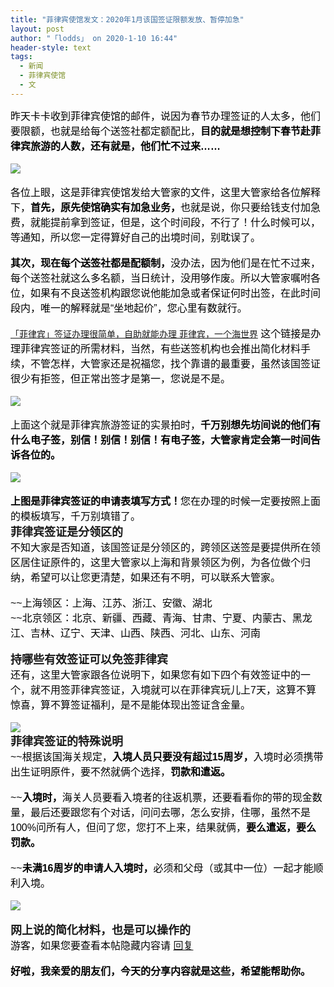 ```yaml
---
title: "菲律宾使馆发文：2020年1月该国签证限额发放、暂停加急"
layout: post
author: "「lodds」 on 2020-1-10 16:44"
header-style: text
tags:
  - 新闻
  - 菲律宾使馆
  - 文
---
```


<head>
 <script type="text/javascript">replyreload += ',' + 5949613;</script> 
</head>
<body>
 <div align="left"> 
  <font style="color:rgb(0, 0, 0)"><font face="sans-serif"><font style="font-size:16px">昨天卡卡收到菲律宾使馆的邮件，说因为春节办理签证的人太多，他们要限额，也就是给每个送签社都定额配比，<strong>目的就是想控制下春节赴菲律宾旅游的人数，还有就是，他们忙不过来……</strong></font></font></font> 
 </div>
 <br> 
 <div align="left"> 
  <font style="color:rgb(0, 0, 0)"><font face="sans-serif"><font style="font-size:16px"><img src="https://www.bcquan.com/storage/creation/23642/20200109/aavTsanWQ8CEGJKXdEjtaUPZOnZd2fkmssSpy7eJ.jpeg" onload="thumbImg(this)"></font></font></font> 
 </div>
 <br> 
 <div align="left"> 
  <font style="color:rgb(0, 0, 0)"><font face="sans-serif"><font style="font-size:16px">各位上眼，这是菲律宾使馆发给大管家的文件，这里大管家给各位解释下，<strong>首先，原先使馆确实有加急业务，</strong>也就是说，你只要给钱支付加急费，就能提前拿到签证，但是，这个时间段，不行了！什么时候可以，等通知，所以您一定得算好自己的出境时间，别耽误了。</font></font></font> 
 </div>
 <br> 
 <div align="left"> 
  <font style="color:rgb(0, 0, 0)"><font face="sans-serif"><font style="font-size:16px"><strong>其次，现在每个送签社都是配额制，</strong>没办法，因为他们是在忙不过来，每个送签社就这么多名额，当日统计，没用够作废。所以大管家嘱咐各位，如果有不良送签机构跟您说他能加急或者保证何时出签，在此时间段内，唯一的解释就是“坐地起价”，您心里有数就行。</font></font></font> 
 </div>
 <br> 
 <div align="left"> 
  <font style="color:rgb(0, 0, 0)"><font face="sans-serif"><font style="font-size:16px"><font face="Tahoma, Helvetica, SimSun, sans-serif"><font style="font-size:14px"><a href="https://www.bcquan.com/flash/flashpage/71068" target="_blank">「菲律宾」签证办理很简单，自助就能办理 菲律宾，一个海世界</a></font></font> 这个链接是办理菲律宾签证的所需材料，当然，有些送签机构也会推出简化材料手续，不管怎样，大管家还是祝福您，找个靠谱的最重要，虽然该国签证很少有拒签，但正常出签才是第一，您说是不是。</font></font></font> 
 </div>
 <br> 
 <div align="left"> 
  <font style="color:rgb(0, 0, 0)"><font face="sans-serif"><font style="font-size:16px"><img src="https://www.bcquan.com/storage/creation/23642/20200109/hVchQ1fPbT4ZDw0n1E1nfy4AAMIy045ea6y1jS1x.jpeg" onload="thumbImg(this)"></font></font></font> 
 </div>
 <br> 
 <div align="left"> 
  <font style="color:rgb(0, 0, 0)"><font face="sans-serif"><font style="font-size:16px">上面这个就是菲律宾旅游签证的实景拍时，<strong>千万别想先坊间说的他们有什么电子签，别信！别信！别信！有电子签，大管家肯定会第一时间告诉各位的。</strong></font></font></font> 
 </div>
 <br> 
 <div align="left"> 
  <font style="color:rgb(0, 0, 0)"><font face="sans-serif"><font style="font-size:16px"><img src="https://www.bcquan.com/storage/creation/23642/20200109/4JoHoeUVA5fGgcGDWhOHarSfPbAvrET0TiQTShNG.jpeg" onload="thumbImg(this)"></font></font></font> 
 </div>
 <br> 
 <div align="left"> 
  <font style="color:rgb(0, 0, 0)"><font face="sans-serif"><font style="font-size:16px"><strong>上图是菲律宾签证的申请表填写方式！</strong>您在办理的时候一定要按照上面的模板填写，千万别填错了。</font></font></font> 
 </div>
 <strong><font style="font-size:18px">菲律宾签证是分领区的</font></strong>
 <br> 
 <div align="left"> 
  <font style="color:rgb(0, 0, 0)"><font face="sans-serif"><font style="font-size:16px">不知大家是否知道，该国签证是分领区的，跨领区送签是要提供所在领区居住证原件的，这里大管家以上海和背景领区为例，为各位做个归纳，希望可以让您更清楚，如果还有不明，可以联系大管家。</font></font></font> 
 </div>
 <br> 
 <div align="left"> 
  <font style="color:rgb(0, 0, 0)"><font face="sans-serif"><font style="font-size:16px">~~上海领区：上海、江苏、浙江、安徽、湖北</font></font></font> 
 </div> 
 <div align="left"> 
  <font style="color:rgb(0, 0, 0)"><font face="sans-serif"><font style="font-size:16px">~~北京领区：北京、新疆、西藏、青海、甘肃、宁夏、内蒙古、黑龙江、吉林、辽宁、天津、山西、陕西、河北、山东、河南</font></font></font> 
 </div>
 <br> 
 <strong><font style="font-size:18px">持哪些有效签证可以免签菲律宾</font></strong>
 <br> 
 <div align="left"> 
  <font style="color:rgb(0, 0, 0)"><font face="sans-serif"><font style="font-size:16px">还有，这里大管家跟各位说明下，如果您有如下四个有效签证中的一个，就不用签菲律宾签证，入境就可以在菲律宾玩儿上7天，这算不算惊喜，算不算签证福利，是不是能体现出签证含金量。</font></font></font> 
 </div>
 <br> 
 <div align="left"> 
  <font style="color:rgb(0, 0, 0)"><font face="sans-serif"><font style="font-size:16px"><img src="https://www.bcquan.com/storage/creation/23642/20200109/nSoEvawz7P21ASYobYw0RehvT3tw664oVPyuWu3r.jpeg" onload="thumbImg(this)"></font></font></font> 
 </div>
 <strong><font style="font-size:18px">菲律宾签证的特殊说明</font></strong>
 <br> 
 <div align="left"> 
  <font style="color:rgb(0, 0, 0)"><font face="sans-serif"><font style="font-size:16px">~~根据该国海关规定，<strong>入境人员只要没有超过15周岁，</strong>入境时必须携带出生证明原件，要不然就俩个选择，<strong>罚款和遣返。</strong></font></font></font> 
 </div>
 <br> 
 <div align="left"> 
  <font style="color:rgb(0, 0, 0)"><font face="sans-serif"><font style="font-size:16px">~~<strong>入境时，</strong>海关人员要看入境者的往返机票，还要看看你的带的现金数量，最后还要跟您有个对话，问问去哪，怎么安排，住哪，虽然不是100%问所有人，但问了您，您打不上来，结果就俩，<strong>要么遣返，要么罚款。</strong></font></font></font> 
 </div>
 <br> 
 <div align="left"> 
  <font style="color:rgb(0, 0, 0)"><font face="sans-serif"><font style="font-size:16px">~~<strong>未满16周岁的申请人入境时，</strong>必须和父母（或其中一位）一起才能顺利入境。</font></font></font> 
 </div>
 <br> 
 <div align="left"> 
  <font style="color:rgb(0, 0, 0)"><font face="sans-serif"><font style="font-size:16px"><img src="https://www.bcquan.com/storage/creation/23642/20200109/6NXFuFSf5884nXfPZGWnWqKBQEtmngDiRaqaKb9N.jpeg" onload="thumbImg(this)"></font></font></font> 
 </div>
 <br> 
 <strong><font style="font-size:18px">网上说的简化材料，也是可以操作的</font></strong> 
 <div align="left"> 
  <font style="color:rgb(0, 0, 0)"><font face="sans-serif"><font style="font-size:16px"> 
     <div class="locked">
       游客，如果您要查看本帖隐藏内容请 
      <a href="forum.php?mod=post&amp;action=reply&amp;fid=2&amp;tid=548845" onclick="showWindow('reply', this.href)">回复</a> 
     </div></font></font></font> 
 </div>
 <br> 
 <div align="left"> 
  <font style="color:rgb(0, 0, 0)"><font face="sans-serif"><font style="font-size:16px"><strong>好啦，我亲爱的朋友们，今天的分享内容就是这些，希望能帮助你。</strong></font></font></font> 
 </div>
 <br>
</body>


